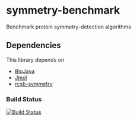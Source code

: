 symmetry-benchmark
==================

Benchmark protein symmetry-detection algorithms

## Dependencies

This library depends on 

- [BioJava](http://www.biojava.org)
- [Jmol](http://www.jmol.org)
- [rcsb-symmetry](https://github.com/rcsb/symmetry)

### Build Status
[![Build Status](https://travis-ci.org/rcsb/symmetry-benchmark.png)](https://travis-ci.org/rcsb/symmetry-benchmark)
